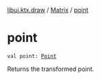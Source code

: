 [libui.ktx.draw](../README.md) / [Matrix](README.md) / [point](point.md)

# point

`val point: `[`Point`](../-point/README.md)

Returns the transformed point.

